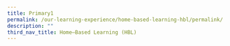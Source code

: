 ```yaml
---
title: Primary1
permalink: /our-learning-experience/home-based-learning-hbl/permalink/
description: ""
third_nav_title: Home–Based Learning (HBL)
---
```

